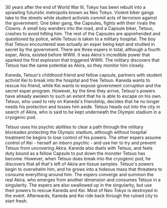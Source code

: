 <!-- Akira (1988) -->

30 years after the end of World War III, Tokyo has been rebuilt into a sprawling futuristic metropolis known as Neo Tokyo. Violent biker gangs take to the streets while student activists commit acts of terrorism against the government. One biker gang, the Capsules, fights with their rivals the Clowns. A small boy wanders into the road, and a Capsule biker, Tetsuo, crashes to avoid hitting him. The rest of the Capsules are apprehended and questioned by police, while Tetsuo is taken to a military hospital. The boy that Tetsuo encountered was actually an esper being kept and studied in secret by the government. There are three espers in total, although a fourth esper, Akira, existed before WWIII. It was Akira's incredible power that sparked the first explosion that triggered WWIII. The military discovers that Tetsuo has the same potential as Akira, so they monitor him closely.

Kaneda, Tetsuo's childhood friend and fellow capsule, partners with student activist Kei to break into the hospital and free Tetsuo. Kaneda wants to rescue his friend, while Kei wants to expose government corruption and the secret esper program. However, by the time they arrive, Tetsuo's powers have already awoken to such an extent that he is able to escape on his own. Tetsuo, who used to rely on Kaneda's friendship, decides that he no longer needs his protection and tosses him aside. Tetsuo heads out into the city in search of Akira, who is said to be kept underneath the Olympic stadium in a cryogenic pod.

Tetsuo uses his psychic abilities to clear a path through the military blockades protecting the Olympic stadium, although without hospital treatment he begins to lose control of his powers. The other espers assume control of Kei - herself an inborn psychic - and use her to try and prevent Tetsuo from uncovering Akira. Kaneda also duels with Tetsuo, and feels duty bound as a fellow Capsule to put down the monster Tetsuo has become. However, when Tetsuo does break into the cryogenic pod, he discovers that all that's left of Akira are tissue samples. Tetsuo's powers begin to overwhelm him, and he grows into a hideous mass that threatens to consume everything around him. The espers converge and summon the real Akira, who emerges from another dimension and consumes Tetsuo in a singularity. The espers are also swallowed up in the singularity, but use their powers to rescue Kaneda and Kei. Most of Neo Tokyo is destroyed in the event. Afterwards, Kaneda and Kei ride back through the ruined city to start fresh.